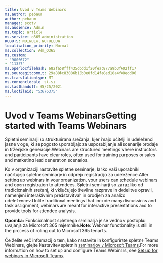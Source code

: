 ```yaml
---
title: Uvod v Teams Webinars
ms.author: pebaum
author: pebaum
manager: scotv
ms.audience: Admin
ms.topic: article
ms.service: o365-administration
ROBOTS: NOINDEX, NOFOLLOW
localization_priority: Normal
ms.collection: Adm_O365
ms.custom:
- "9006672"
- "11357"
ms.openlocfilehash: 682fa58fff435dddd1f20feac877a9b3f602ff17
ms.sourcegitcommit: 29a88bc83086b18b0e0fd14fe8ed18a4f88edd06
ms.translationtype: MT
ms.contentlocale: sl-SI
ms.lasthandoff: 05/25/2021
ms.locfileid: "52676375"
---
```

# <a name="getting-started-with-teams-webinars"></a><span data-ttu-id="91f6c-102">Uvod v Teams Webinars</span><span class="sxs-lookup"><span data-stu-id="91f6c-102">Getting started with Teams Webinars</span></span>

<span data-ttu-id="91f6c-103">Spletni seminarji so strukturirana srečanja, kjer imajo učitelji in udeleženci jasne vloge, ki se pogosto uporabljajo za usposabljanje ali scenarije prodaje in trženjske generacije.</span><span class="sxs-lookup"><span data-stu-id="91f6c-103">Webinars are structured meetings where instructors and participants have clear roles, often used for training purposes or sales and marketing lead generation scenarios.</span></span>

<span data-ttu-id="91f6c-104">Ko v organizaciji nastavite spletne seminarje, lahko vaši uporabniki načrtujejo spletne seminarje in odprejo registracijo za udeležence.</span><span class="sxs-lookup"><span data-stu-id="91f6c-104">After setting up webinars in your organization, your users can schedule webinars and open registration to attendees.</span></span> <span data-ttu-id="91f6c-105">Spletni seminarji so za razliko od tradicionalnih srečanj, ki vključujejo številne razprave in dodelitve opravil, namenjeni interaktivnim predstavitvah in orodjem za analizo udeležencev.</span><span class="sxs-lookup"><span data-stu-id="91f6c-105">Unlike traditional meetings that include many discussions and task assignment, webinars are meant for interactive presentations and to provide tools for attendee analysis.</span></span>

<span data-ttu-id="91f6c-106">**Opomba:** Funkcionalnost spletnega seminarja je še vedno v postopku uvajanja za Microsoft 365 najemnike.</span><span class="sxs-lookup"><span data-stu-id="91f6c-106">**Note**: Webinar functionality is still in the process of rolling out to Microsoft 365 tenants.</span></span> 

<span data-ttu-id="91f6c-107">Če želite več informacij o tem, kako nastavite in konfigurirate spletne Teams Webinars, glejte Nastavitev spletnih [seminarjov v Microsoft Teams](/microsoftteams/set-up-webinars).</span><span class="sxs-lookup"><span data-stu-id="91f6c-107">For more information on how to set up and configure Teams Webinars, see [Set up for webinars in Microsoft Teams](/microsoftteams/set-up-webinars).</span></span>
